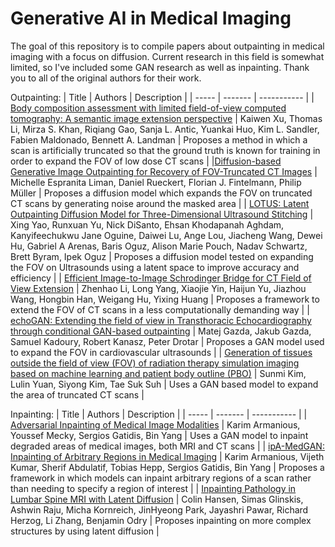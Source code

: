 # Generative AI in Medical Imaging
The goal of this repository is to compile papers about outpainting in medical imaging with a focus on diffusion. Current research in this field is somewhat limited, so I've included some GAN research as well as inpainting. Thank you to all of the original authors for their work.

Outpainting:
| Title | Authors | Description |
| ----- | ------- | ----------- |
| [Body composition assessment with limited field-of-view computed tomography: A semantic image extension perspective](https://www.sciencedirect.com/science/article/abs/pii/S1361841523001123?via%3Dihub) | Kaiwen Xu, Thomas Li, Mirza S. Khan, Riqiang Gao, Sanja L. Antic, Yuankai Huo, Kim L. Sandler, Fabien Maldonado, Bennett A. Landman | Proposes a method in which a scan is artificially truncated so that the ground truth is known for training in order to expand the FOV of low dose CT scans |
|[Diffusion-based Generative Image Outpainting for Recovery of FOV-Truncated CT Images](https://arxiv.org/abs/2406.04769) | Michelle Espranita Liman, Daniel Rueckert, Florian J. Fintelmann, Philip Müller | Proposes a diffusion model which expands the FOV on truncated CT scans by generating noise around the masked area |
| [LOTUS: Latent Outpainting Diffusion Model for Three-Dimensional Ultrasound Stitching](https://openreview.net/forum?id=EyaeQLYCZP) | Xing Yao, Runxuan Yu, Nick DiSanto, Ehsan Khodapanah Aghdam, Kanyifeechukwu Jane Oguine, Daiwei Lu, Ange Lou, Jiacheng Wang, Dewei Hu, Gabriel A Arenas, Baris Oguz, Alison Marie Pouch, Nadav Schwartz, Brett Byram, Ipek Oguz | Proposes a diffusion model tested on expanding the FOV on Ultrasounds using a latent space to improve accuracy and efficiency |
| [Efficient Image-to-Image Schrodinger Bridge for CT Field of View Extension](https://arxiv.org/abs/2508.11211) | Zhenhao Li, Long Yang, Xiaojie Yin, Haijun Yu, Jiazhou Wang, Hongbin Han, Weigang Hu, Yixing Huang | Proposes a framework to extend the FOV of CT scans in a less computationally demanding way |
| [echoGAN: Extending the field of view in Transthoracic Echocardiography through conditional GAN-based outpainting](https://www.sciencedirect.com/science/article/pii/S016926072500286X) | Matej Gazda, Jakub Gazda, Samuel Kadoury, Robert Kanasz, Peter Drotar | Proposes a GAN model used to expand the FOV in cardiovascular ultrasounds | 
| [Generation of tissues outside the field of view (FOV) of radiation therapy simulation imaging based on machine learning and patient body outline (PBO)](https://ro-journal.biomedcentral.com/articles/10.1186/s13014-023-02384-4) | Sunmi Kim, Lulin Yuan, Siyong Kim, Tae Suk Suh | Uses a GAN based model to expand the area of truncated CT scans |


Inpainting: 
| Title | Authors | Description |
| ----- | ------- | ----------- |
| [Adversarial Inpainting of Medical Image Modalities](https://ieeexplore.ieee.org/abstract/document/8682677) | Karim Armanious, Youssef Mecky, Sergios Gatidis, Bin Yang | Uses a GAN model to inpaint degraded areas of medical images, both MRI and CT scans |
| [ipA-MedGAN: Inpainting of Arbitrary Regions in Medical Imaging](https://ieeexplore.ieee.org/abstract/document/9191207) | Karim Armanious, Vijeth Kumar, Sherif Abdulatif, Tobias Hepp, Sergios Gatidis, Bin Yang | Proposes a framework in which models can inpaint arbitrary regions of a scan rather than needing to specify a region of interest |
| [Inpainting Pathology in Lumbar Spine MRI with Latent Diffusion](https://arxiv.org/abs/2406.02477) | Colin Hansen, Simas Glinskis, Ashwin Raju, Micha Kornreich, JinHyeong Park, Jayashri Pawar, Richard Herzog, Li Zhang, Benjamin Odry | Proposes inpainting on more complex structures by using latent diffusion |
